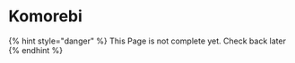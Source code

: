 # Komorebi

{% hint style="danger" %}
This Page is not complete yet. Check back later
{% endhint %}

